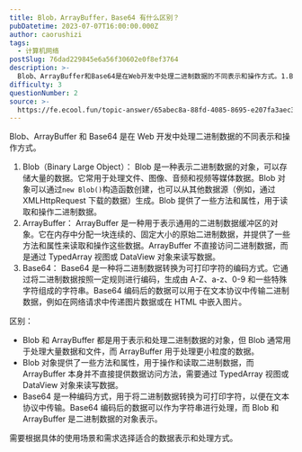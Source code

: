 ```yaml
---
title: Blob，ArrayBuffer，Base64 有什么区别？
pubDatetime: 2023-07-07T16:00:00.000Z
author: caorushizi
tags:
  - 计算机网络
postSlug: 76dad229845e6a56f30602e0f8ef3764
description: >-
  Blob、ArrayBuffer和Base64是在Web开发中处理二进制数据的不同表示和操作方式。1.Blob（BinaryLargeObject）：Blob是一种表示二进制数据的对象，可以存储大量的
difficulty: 3
questionNumber: 2
source: >-
  https://fe.ecool.fun/topic-answer/65abec8a-88fd-4085-8695-e207fa3aec3f?orderBy=updateTime&order=desc&tagId=16
---
```


Blob、ArrayBuffer 和 Base64 是在 Web 开发中处理二进制数据的不同表示和操作方式。

1.  Blob（Binary Large Object）： Blob 是一种表示二进制数据的对象，可以存储大量的数据。它常用于处理文件、图像、音频和视频等媒体数据。Blob 对象可以通过`new Blob()`构造函数创建，也可以从其他数据源（例如，通过 XMLHttpRequest 下载的数据）生成。Blob 提供了一些方法和属性，用于读取和操作二进制数据。
2.  ArrayBuffer： ArrayBuffer 是一种用于表示通用的二进制数据缓冲区的对象。它在内存中分配一块连续的、固定大小的原始二进制数据，并提供了一些方法和属性来读取和操作这些数据。ArrayBuffer 不直接访问二进制数据，而是通过 TypedArray 视图或 DataView 对象来读写数据。
3.  Base64： Base64 是一种将二进制数据转换为可打印字符的编码方式。它通过将二进制数据按照一定规则进行编码，生成由 A-Z、a-z、0-9 和一些特殊字符组成的字符串。Base64 编码后的数据可以用于在文本协议中传输二进制数据，例如在网络请求中传递图片数据或在 HTML 中嵌入图片。

区别：

- Blob 和 ArrayBuffer 都是用于表示和处理二进制数据的对象，但 Blob 通常用于处理大量数据和文件，而 ArrayBuffer 用于处理更小粒度的数据。
- Blob 对象提供了一些方法和属性，用于操作和读取二进制数据，而 ArrayBuffer 本身并不直接提供数据访问方法，需要通过 TypedArray 视图或 DataView 对象来读写数据。
- Base64 是一种编码方式，用于将二进制数据转换为可打印字符，以便在文本协议中传输。Base64 编码后的数据可以作为字符串进行处理，而 Blob 和 ArrayBuffer 是二进制数据的对象表示。

需要根据具体的使用场景和需求选择适合的数据表示和处理方式。
